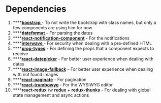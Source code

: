 # Dependencies

1. \*\*\*\*[**boostrap** ](https://www.npmjs.com/package/react-bootstrap)- To not write the bootstrap with class names, but only a few components are using him for now
2. \*\*\*\*[**dateformat** ](https://www.npmjs.com/package/dateformat)- For parsing the dates
3. \*\*\*\*[**react-notification-component**](https://www.npmjs.com/package/react-notifications-component) - For the notifications
4. \*\*\*\*[**interwave** ](https://www.npmjs.com/package/interweave)- For security when dealing with a pre-defined HTML
5. \*\*\*\*[**prop-types**](https://www.npmjs.com/package/prop-types) - For defining the props that a component expects to receive
6. \*\*\*\*[**react-datepicker**](https://www.npmjs.com/package/react-datepicker) - For better user experience when dealing with dates
7. \*\*\*\*[**react-image-fallback**](https://www.npmjs.com/package/react-image-fallback) - For better user experience when dealing with not found images
8. \*\*\*\*[**react-paginate**](https://www.npmjs.com/package/react-paginate) - For pagination
9. \*\*\*\*[**react-trumbowyg**](https://www.npmjs.com/package/react-trumbowyg) - For the WYSIWYG editor
10. \*\*\*\*[**react-redux**](https://www.npmjs.com/package/react-redux) /w [**redux** ](https://www.npmjs.com/package/redux)+ [**redux-thunks**](https://www.npmjs.com/package/redux-thunk) - For dealing with global state management and async actions

